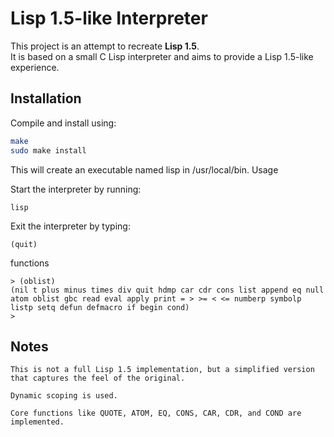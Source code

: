 # Lisp 1.5-like Interpreter

This project is an attempt to recreate **Lisp 1.5**.  
It is based on a small C Lisp interpreter and aims to provide a Lisp 1.5-like experience.

## Installation

Compile and install using:

```bash
make
sudo make install
```

This will create an executable named lisp in /usr/local/bin.
Usage

Start the interpreter by running:
```
lisp
```
Exit the interpreter by typing:
```
(quit)
```

functions

```
> (oblist)
(nil t plus minus times div quit hdmp car cdr cons list append eq null atom oblist gbc read eval apply print = > >= < <= numberp symbolp listp setq defun defmacro if begin cond)
> 

```

## Notes

    This is not a full Lisp 1.5 implementation, but a simplified version that captures the feel of the original.

    Dynamic scoping is used.

    Core functions like QUOTE, ATOM, EQ, CONS, CAR, CDR, and COND are implemented.